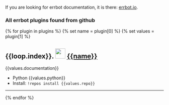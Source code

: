If you are looking for errbot documentation, it is there: [errbot.io](http://errbot.io/).

### All errbot plugins found from github

{% for plugin in plugins %}
{% set name = plugin[0] %}
{% set values = plugin[1] %}
## {{loop.index}}\. <img src="{{values.avatar_url}}" width="32">  [{{name}}]({{values.repo}})

{{values.documentation}}

- Python {{values.python}}
- Install: `!repos install {{values.repo}}`

---
{% endfor %}

